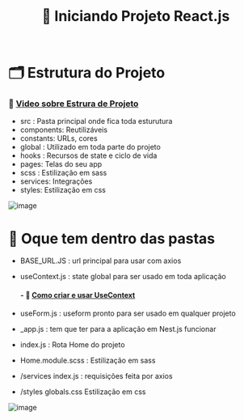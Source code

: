 <br/>
<h1 align="center">
      🚩 Iniciando Projeto React.js 
       
</h1> 

<br/>

# 🗂 Estrutura do Projeto 

### 🎥 [Video sobre Estrura de Projeto](https://www.youtube.com/watch?v=X2RKRKdqqwM&list=LL&index=11)

- src : Pasta principal onde fica toda esturutura
- components: Reutilizáveis
- constants: URLs, cores
- global : Utilizado em toda parte do projeto
- hooks : Recursos de state e ciclo de vida 
- pages: Telas do seu app
- scss : Estilização em sass 
- services: Integrações
- styles:  Estilização em css

![image](https://user-images.githubusercontent.com/60453269/187975792-008c1443-4f79-40d9-9c46-952d922aec5e.png)

# 📂 Oque tem dentro das pastas

- BASE_URL.JS : url principal para usar com axios 
- useContext.js : state global para ser usado em toda aplicação 

   #### - 🎥 [Como criar e usar UseContext](https://www.youtube.com/watch?v=jo-IV8i5Gdk&list=LL&index=7)
   
- useForm.js : useform pronto para ser usado em qualquer projeto 
- _app.js : tem que ter para a aplicação em Nest.js funcionar
- index.js : Rota Home do projeto 
- Home.module.scss : Estilização em sass
- /services index.js : requisições feita por axios 
- /styles globals.css Estilização em css

![image](https://user-images.githubusercontent.com/60453269/187919371-f502d2f6-9f48-4c72-b9bb-136f425ebe2e.png)
